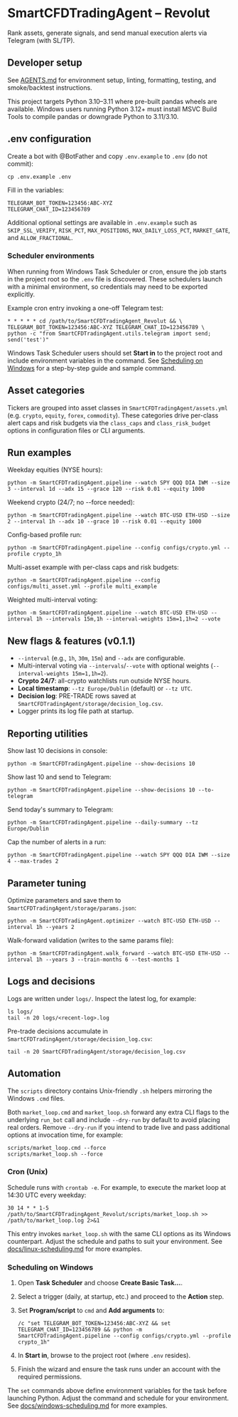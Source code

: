 # SmartCFDTradingAgent – Revolut

Rank assets, generate signals, and send manual execution alerts via Telegram (with SL/TP).

## Developer setup

See [AGENTS.md](AGENTS.md) for environment setup, linting, formatting, testing, and smoke/backtest instructions.

This project targets Python 3.10–3.11 where pre-built pandas wheels are available.
Windows users running Python 3.12+ must install MSVC Build Tools to compile pandas or
downgrade Python to 3.11/3.10.

## .env configuration
Create a bot with @BotFather and copy `.env.example` to `.env` (do not commit):

```
cp .env.example .env
```

Fill in the variables:

```
TELEGRAM_BOT_TOKEN=123456:ABC-XYZ
TELEGRAM_CHAT_ID=123456789
```

Additional optional settings are available in `.env.example` such as
`SKIP_SSL_VERIFY`, `RISK_PCT`, `MAX_POSITIONS`, `MAX_DAILY_LOSS_PCT`,
`MARKET_GATE`, and `ALLOW_FRACTIONAL`.

### Scheduler environments
When running from Windows Task Scheduler or cron, ensure the job starts in the
project root so the `.env` file is discovered.  These schedulers launch with a
minimal environment, so credentials may need to be exported explicitly.

Example cron entry invoking a one-off Telegram test:

```
* * * * * cd /path/to/SmartCFDTradingAgent_Revolut && \
TELEGRAM_BOT_TOKEN=123456:ABC-XYZ TELEGRAM_CHAT_ID=123456789 \
python -c "from SmartCFDTradingAgent.utils.telegram import send; send('test')"
```

Windows Task Scheduler users should set **Start in** to the project root and
include environment variables in the command. See [Scheduling on Windows](#scheduling-on-windows)
for a step-by-step guide and sample command.

## Asset categories
Tickers are grouped into asset classes in `SmartCFDTradingAgent/assets.yml` (e.g. `crypto`, `equity`, `forex`, `commodity`).
These categories drive per-class alert caps and risk budgets via the `class_caps` and
`class_risk_budget` options in configuration files or CLI arguments.

## Run examples
Weekday equities (NYSE hours):
```
python -m SmartCFDTradingAgent.pipeline --watch SPY QQQ DIA IWM --size 3 --interval 1d --adx 15 --grace 120 --risk 0.01 --equity 1000
```
Weekend crypto (24/7; no --force needed):
```
python -m SmartCFDTradingAgent.pipeline --watch BTC-USD ETH-USD --size 2 --interval 1h --adx 10 --grace 10 --risk 0.01 --equity 1000
```
Config-based profile run:
```
python -m SmartCFDTradingAgent.pipeline --config configs/crypto.yml --profile crypto_1h
```

Multi-asset example with per-class caps and risk budgets:
```
python -m SmartCFDTradingAgent.pipeline --config configs/multi_asset.yml --profile multi_example
```

Weighted multi-interval voting:
```
python -m SmartCFDTradingAgent.pipeline --watch BTC-USD ETH-USD --interval 1h --intervals 15m,1h --interval-weights 15m=1,1h=2 --vote
```

## New flags & features (v0.1.1)
- `--interval` (e.g., `1h`, `30m`, `15m`) and `--adx` are configurable.
- Multi-interval voting via `--intervals`/`--vote` with optional weights
  (`--interval-weights 15m=1,1h=2`).
- **Crypto 24/7**: all-crypto watchlists run outside NYSE hours.
- **Local timestamp**: `--tz Europe/Dublin` (default) or `--tz UTC`.
- **Decision log**: PRE-TRADE rows saved at `SmartCFDTradingAgent/storage/decision_log.csv`.
- Logger prints its log file path at startup.

## Reporting utilities
Show last 10 decisions in console:
```
python -m SmartCFDTradingAgent.pipeline --show-decisions 10
```
Show last 10 and send to Telegram:
```
python -m SmartCFDTradingAgent.pipeline --show-decisions 10 --to-telegram
```
Send today's summary to Telegram:
```
python -m SmartCFDTradingAgent.pipeline --daily-summary --tz Europe/Dublin
```
Cap the number of alerts in a run:
```
python -m SmartCFDTradingAgent.pipeline --watch SPY QQQ DIA IWM --size 4 --max-trades 2
```

## Parameter tuning
Optimize parameters and save them to `SmartCFDTradingAgent/storage/params.json`:
```
python -m SmartCFDTradingAgent.optimizer --watch BTC-USD ETH-USD --interval 1h --years 2
```
Walk-forward validation (writes to the same params file):
```
python -m SmartCFDTradingAgent.walk_forward --watch BTC-USD ETH-USD --interval 1h --years 3 --train-months 6 --test-months 1
```

## Logs and decisions
Logs are written under `logs/`. Inspect the latest log, for example:
```
ls logs/
tail -n 20 logs/<recent-log>.log
```
Pre-trade decisions accumulate in `SmartCFDTradingAgent/storage/decision_log.csv`:
```
tail -n 20 SmartCFDTradingAgent/storage/decision_log.csv
```

## Automation

The `scripts` directory contains Unix-friendly `.sh` helpers mirroring the Windows `.cmd` files.

Both `market_loop.cmd` and `market_loop.sh` forward any extra CLI flags to the
underlying `run_bot` call and include `--dry-run` by default to avoid placing
real orders. Remove `--dry-run` if you intend to trade live and pass additional
options at invocation time, for example:

```
scripts/market_loop.cmd --force
scripts/market_loop.sh --force
```

### Cron (Unix)
Schedule runs with `crontab -e`. For example, to execute the market loop at 14:30 UTC every weekday:

```
30 14 * * 1-5 /path/to/SmartCFDTradingAgent_Revolut/scripts/market_loop.sh >> /path/to/market_loop.log 2>&1
```

This entry invokes `market_loop.sh` with the same CLI options as its Windows counterpart. Adjust the schedule and paths to suit your environment. See [docs/linux-scheduling.md](docs/linux-scheduling.md) for more examples.

### Scheduling on Windows
1. Open **Task Scheduler** and choose **Create Basic Task...**.
2. Select a trigger (daily, at startup, etc.) and proceed to the **Action** step.
3. Set **Program/script** to `cmd` and **Add arguments** to:

   ```
   /c "set TELEGRAM_BOT_TOKEN=123456:ABC-XYZ && set TELEGRAM_CHAT_ID=123456789 && python -m SmartCFDTradingAgent.pipeline --config configs/crypto.yml --profile crypto_1h"
   ```

4. In **Start in**, browse to the project root (where `.env` resides).
5. Finish the wizard and ensure the task runs under an account with the required permissions.

The `set` commands above define environment variables for the task before launching Python. Adjust the command and schedule for your environment. See [docs/windows-scheduling.md](docs/windows-scheduling.md) for more examples.
